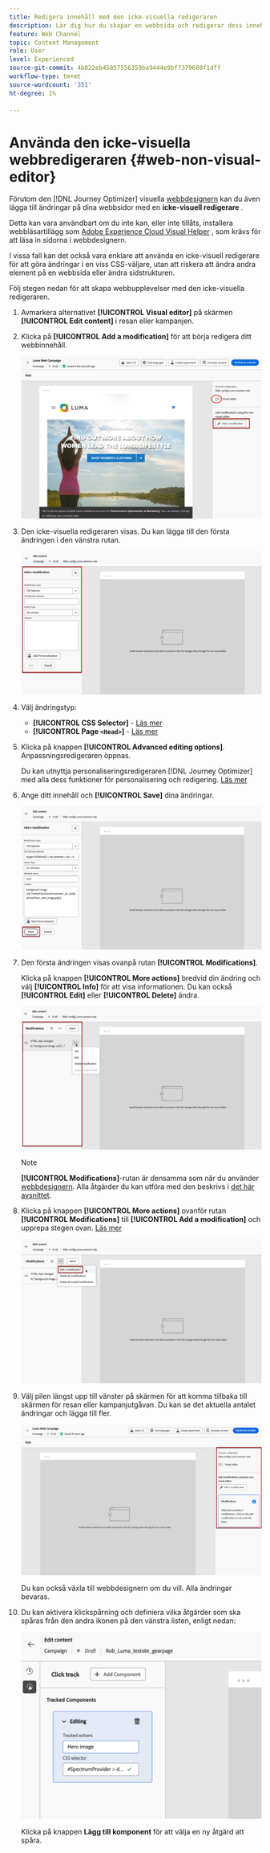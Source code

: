 ```yaml
---
title: Redigera innehåll med den icke-visuella redigeraren
description: Lär dig hur du skapar en webbsida och redigerar dess innehåll med den icke-visuella Journey Optimizer-redigeraren
feature: Web Channel
topic: Content Management
role: User
level: Experienced
source-git-commit: 4b822eb45857556359ba9444e9bf7379608f1dff
workflow-type: tm+mt
source-wordcount: '351'
ht-degree: 1%

---
```


# Använda den icke-visuella webbredigeraren {#web-non-visual-editor}

Förutom den [!DNL Journey Optimizer] visuella [webbdesignern](web-visual-editor.md) kan du även lägga till ändringar på dina webbsidor med en **icke-visuell redigerare** .

Detta kan vara användbart om du inte kan, eller inte tillåts, installera webbläsartillägg som [Adobe Experience Cloud Visual Helper](web-prerequisites.md#visual-authoring-prerequisites) , som krävs för att läsa in sidorna i webbdesignern.

I vissa fall kan det också vara enklare att använda en icke-visuell redigerare för att göra ändringar i en viss CSS-väljare, utan att riskera att ändra andra element på en webbsida eller ändra sidstrukturen.

Följ stegen nedan för att skapa webbupplevelser med den icke-visuella redigeraren.

1. Avmarkera alternativet **[!UICONTROL Visual editor]** på skärmen **[!UICONTROL Edit content]** i resan eller kampanjen.

1. Klicka på **[!UICONTROL Add a modification]** för att börja redigera ditt webbinnehåll.

   ![](assets/web-campaign-add-modification-button.png)

1. Den icke-visuella redigeraren visas. Du kan lägga till den första ändringen i den vänstra rutan.

   ![](assets/web-non-visual-editor.png)

1. Välj ändringstyp:

   * **[!UICONTROL CSS Selector]** - [Läs mer](manage-web-modifications.md#css-selector)
   * **[!UICONTROL Page `<Head>`]** - [Läs mer](manage-web-modifications.md#page-head)

1. Klicka på knappen **[!UICONTROL Advanced editing options]**. Anpassningsredigeraren öppnas.

   Du kan utnyttja personaliseringsredigeraren [!DNL Journey Optimizer] med alla dess funktioner för personalisering och redigering. [Läs mer](../personalization/personalization-build-expressions.md)

1. Ange ditt innehåll och **[!UICONTROL Save]** dina ändringar.

   ![](assets/web-non-visual-editor-ex-save.png)

1. Den första ändringen visas ovanpå rutan **[!UICONTROL Modifications]**.

   Klicka på knappen **[!UICONTROL More actions]** bredvid din ändring och välj **[!UICONTROL Info]** för att visa informationen. Du kan också **[!UICONTROL Edit]** eller **[!UICONTROL Delete]** ändra.

   ![](assets/web-non-visual-editor-ex-more.png)

   >[!NOTE]
   >
   >**[!UICONTROL Modifications]**-rutan är densamma som när du använder [webbdesignern](web-visual-editor.md). Alla åtgärder du kan utföra med den beskrivs i [det här avsnittet](manage-web-modifications.md#use-modifications-pane).

1. Klicka på knappen **[!UICONTROL More actions]** ovanför rutan **[!UICONTROL Modifications]** till **[!UICONTROL Add a modification]** och upprepa stegen ovan. [Läs mer](manage-web-modifications.md#add-modifications)

   ![](assets/web-non-visual-editor-more.png)

1. Välj pilen längst upp till vänster på skärmen för att komma tillbaka till skärmen för resan eller kampanjutgåvan. Du kan se det aktuella antalet ändringar och lägga till fler.

   ![](assets/web-campaign-modifications.png)

   Du kan också växla till webbdesignern om du vill. Alla ändringar bevaras.


1. Du kan aktivera klickspårning och definiera vilka åtgärder som ska spåras från den andra ikonen på den vänstra listen, enligt nedan:

   ![](assets/web-campaign-click.png)

   Klicka på knappen **Lägg till komponent** för att välja en ny åtgärd att spåra.
